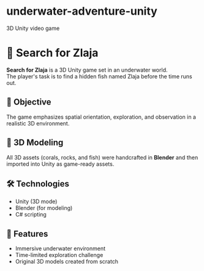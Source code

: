 # underwater-adventure-unity
3D Unity video game

# 🐠 Search for Zlaja

**Search for Zlaja** is a 3D Unity game set in an underwater world.  
The player's task is to find a hidden fish named Zlaja before the time runs out.

## 🎯 Objective
The game emphasizes spatial orientation, exploration, and observation in a realistic 3D environment.

## 🎨 3D Modeling
All 3D assets (corals, rocks, and fish) were handcrafted in **Blender** and then imported into Unity as game-ready assets.

## 🛠️ Technologies
- Unity (3D mode)  
- Blender (for modeling)  
- C# scripting  

## 🌊 Features
- Immersive underwater environment  
- Time-limited exploration challenge  
- Original 3D models created from scratch  
